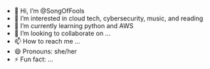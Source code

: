 - 👋 Hi, I’m @SongOfFools
- 👀 I’m interested in cloud tech, cybersecurity, music, and reading
- 🌱 I’m currently learning python and AWS
- 💞️ I’m looking to collaborate on ...
- 📫 How to reach me ...
- 😄 Pronouns: she/her
- ⚡ Fun fact: ...

<!---
SongOfFools/SongOfFools is a ✨ special ✨ repository because its `README.md` (this file) appears on your GitHub profile.
You can click the Preview link to take a look at your changes.
--->
